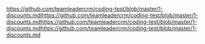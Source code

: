 https://github.com/teamleadercrm/coding-test/blob/master/1-discounts.mdihttps://github.com/teamleadercrm/coding-test/blob/master/1-discounts.mdhttps://github.com/teamleadercrm/coding-test/blob/master/1-discounts.mdhttps://github.com/teamleadercrm/coding-test/blob/master/1-discounts.md
